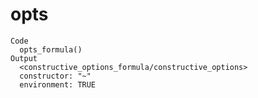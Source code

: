 # opts

    Code
      opts_formula()
    Output
      <constructive_options_formula/constructive_options>
      constructor: "~"
      environment: TRUE

